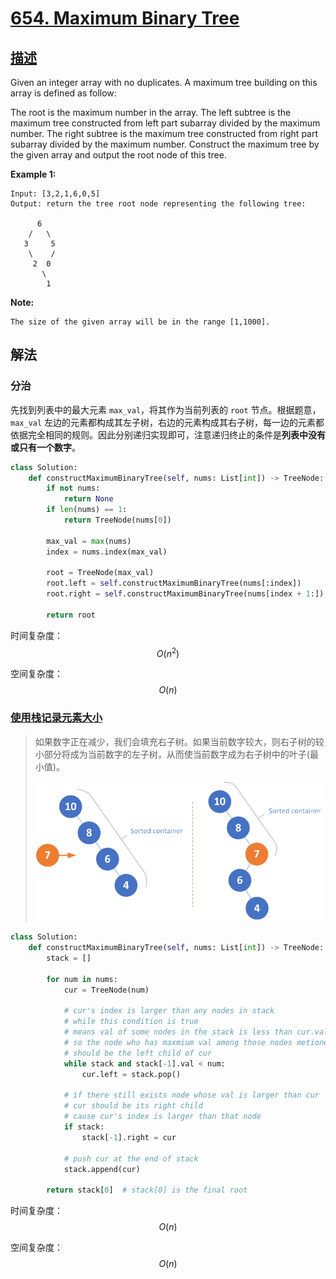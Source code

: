 # [654. Maximum Binary Tree](https://leetcode.com/problems/maximum-binary-tree/)

## [描述](https://leetcode.com/problems/maximum-binary-tree/)

Given an integer array with no duplicates. A maximum tree building on this array is defined as follow:

The root is the maximum number in the array.
The left subtree is the maximum tree constructed from left part subarray divided by the maximum number.
The right subtree is the maximum tree constructed from right part subarray divided by the maximum number.
Construct the maximum tree by the given array and output the root node of this tree.

**Example 1:**

```text
Input: [3,2,1,6,0,5]
Output: return the tree root node representing the following tree:

      6
    /   \
   3     5
    \    /
     2  0
       \
        1
```

**Note:**

```text
The size of the given array will be in the range [1,1000].
```

## 解法

### 分治

先找到列表中的最大元素 `max_val`，将其作为当前列表的 `root` 节点。根据题意，`max_val` 左边的元素都构成其左子树，右边的元素构成其右子树，每一边的元素都依据完全相同的规则。因此分别递归实现即可，注意递归终止的条件是**列表中没有或只有一个数字**。

```python
class Solution:
    def constructMaximumBinaryTree(self, nums: List[int]) -> TreeNode:
        if not nums:
            return None
        if len(nums) == 1:
            return TreeNode(nums[0])

        max_val = max(nums)
        index = nums.index(max_val)

        root = TreeNode(max_val)
        root.left = self.constructMaximumBinaryTree(nums[:index])
        root.right = self.constructMaximumBinaryTree(nums[index + 1:])

        return root
```

时间复杂度：$$O(n^2)$$

空间复杂度：$$O(n)$$

### [使用栈记录元素大小](https://leetcode.com/problems/maximum-binary-tree/discuss/106146)

> 如果数字正在减少，我们会填充右子树。如果当前数字较大，则右子树的较小部分将成为当前数字的左子树，从而使当前数字成为右子树中的叶子(最小值)。
>
> ![更新形状](./pictures/654/max_binary_tree-resized.png)

```python
class Solution:
    def constructMaximumBinaryTree(self, nums: List[int]) -> TreeNode:
        stack = []

        for num in nums:
            cur = TreeNode(num)

            # cur's index is larger than any nodes in stack
            # while this condition is true
            # means val of some nodes in the stack is less than cur.val
            # so the node who has maxmium val among those nodes metioned before
            # should be the left child of cur
            while stack and stack[-1].val < num:
                cur.left = stack.pop()

            # if there still exists node whose val is larger than cur
            # cur should be its right child
            # cause cur's index is larger than that node
            if stack:
                stack[-1].right = cur

            # push cur at the end of stack
            stack.append(cur)

        return stack[0]  # stack[0] is the final root
```

时间复杂度：$$O(n)$$

空间复杂度：$$O(n)$$